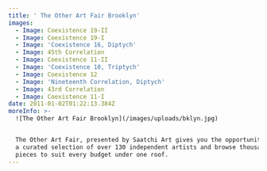 ```yaml
---
title: ' The Other Art Fair Brooklyn'
images:
  - Image: Coexistence 19-II
  - Image: Coexistence 19-I
  - Image: 'Coexistence 16, Diptych'
  - Image: 45th Correlation
  - Image: Coexistence 11-II
  - Image: 'Coexistence 10, Triptych'
  - Image: Coexistence 12
  - Image: 'Nineteenth Correlation, Diptych'
  - Image: 43rd Correlation
  - Image: Coexistence 11-I
date: 2011-01-02T01:22:13.384Z
moreInfo: >-
  ![The Other Art Fair Brooklyn](/images/uploads/bklyn.jpg)


  The Other Art Fair, presented by Saatchi Art gives you the opportunity to meet
  a curated selection of over 130 independent artists and browse thousands of
  pieces to suit every budget under one roof.
---
```


